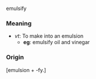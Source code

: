 emulsify
### Meaning
+ _vt_: To make into an emulsion
	+ __eg__: emulsify oil and vinegar

### Origin

[emulsion + -fy.]
